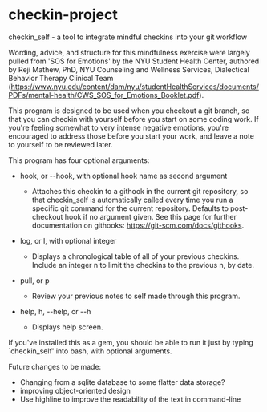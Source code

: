 # checkin-project

checkin_self - a tool to integrate mindful checkins into your git workflow

Wording, advice, and structure for this mindfulness exercise were largely pulled from 'SOS for Emotions' by the NYU Student Health Center, authored by Reji Mathew, PhD, NYU Counseling and Wellness Services, Dialectical Behavior Therapy Clinical Team (https://www.nyu.edu/content/dam/nyu/studentHealthServices/documents/PDFs/mental-health/CWS_SOS_for_Emotions_Booklet.pdf).

This program is designed to be used when you checkout a git branch, so that you can checkin with yourself before you start on some coding work. If you're feeling somewhat to very intense negative emotions, you're encouraged to address those before you start your work, and leave a note to yourself to be reviewed later.

This program has four optional arguments:

- hook, or --hook, with optional hook name as second argument

  - Attaches this checkin to a githook in the current git repository, so that checkin_self is automatically called every time you run a specific git command for the current repository. Defaults to post-checkout hook if no argument given. See this page for further documentation on githooks: https://git-scm.com/docs/githooks.

- log, or l, with optional integer

  - Displays a chronological table of all of your previous checkins. Include an integer n to limit the checkins to the previous n, by date.

- pull, or p

  - Review your previous notes to self made through this program.

- help, h, --help, or --h

  - Displays help screen.

If you've installed this as a gem, you should be able to run it just by typing `checkin_self' into bash, with optional arguments.

Future changes to be made:

- Changing from a sqlite database to some flatter data storage?
- improving object-oriented design
- Use highline to improve the readability of the text in command-line
